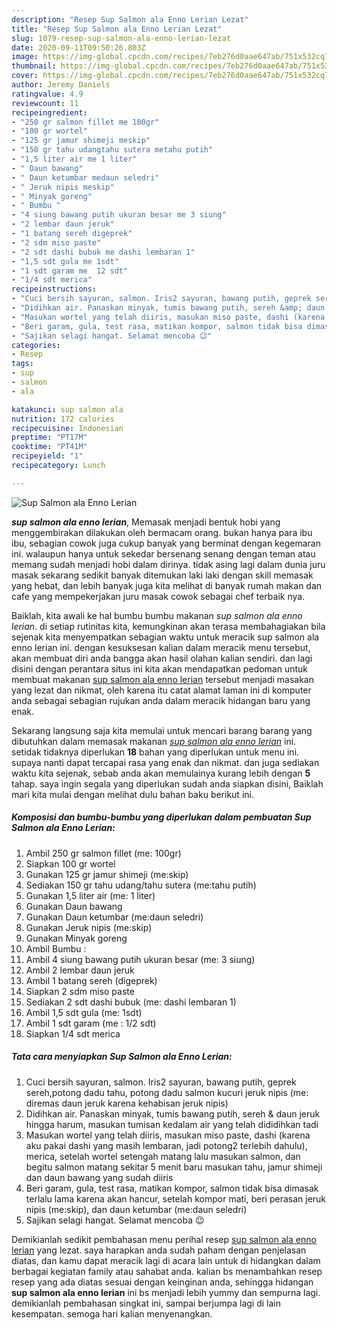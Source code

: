 ```yaml
---
description: "Resep Sup Salmon ala Enno Lerian Lezat"
title: "Resep Sup Salmon ala Enno Lerian Lezat"
slug: 1079-resep-sup-salmon-ala-enno-lerian-lezat
date: 2020-09-11T09:50:26.803Z
image: https://img-global.cpcdn.com/recipes/7eb276d0aae647ab/751x532cq70/sup-salmon-ala-enno-lerian-foto-resep-utama.jpg
thumbnail: https://img-global.cpcdn.com/recipes/7eb276d0aae647ab/751x532cq70/sup-salmon-ala-enno-lerian-foto-resep-utama.jpg
cover: https://img-global.cpcdn.com/recipes/7eb276d0aae647ab/751x532cq70/sup-salmon-ala-enno-lerian-foto-resep-utama.jpg
author: Jeremy Daniels
ratingvalue: 4.9
reviewcount: 11
recipeingredient:
- "250 gr salmon fillet me 100gr"
- "100 gr wortel"
- "125 gr jamur shimeji meskip"
- "150 gr tahu udangtahu sutera metahu putih"
- "1,5 liter air me 1 liter"
- " Daun bawang"
- " Daun ketumbar medaun seledri"
- " Jeruk nipis meskip"
- " Minyak goreng"
- " Bumbu "
- "4 siung bawang putih ukuran besar me 3 siung"
- "2 lembar daun jeruk"
- "1 batang sereh digeprek"
- "2 sdm miso paste"
- "2 sdt dashi bubuk me dashi lembaran 1"
- "1,5 sdt gula me 1sdt"
- "1 sdt garam me  12 sdt"
- "1/4 sdt merica"
recipeinstructions:
- "Cuci bersih sayuran, salmon. Iris2 sayuran, bawang putih, geprek sereh,potong dadu tahu, potong dadu salmon kucuri jeruk nipis (me: diremas daun jeruk karena kehabisan jeruk nipis)"
- "Didihkan air. Panaskan minyak, tumis bawang putih, sereh &amp; daun jeruk hingga harum, masukan tumisan kedalam air yang telah dididihkan tadi"
- "Masukan wortel yang telah diiris, masukan miso paste, dashi (karena aku pakai dashi yang masih lembaran, jadi potong2 terlebih dahulu), merica, setelah wortel setengah matang lalu masukan salmon, dan begitu salmon matang sekitar 5 menit baru masukan tahu, jamur shimeji dan daun bawang yang sudah diiris"
- "Beri garam, gula, test rasa, matikan kompor, salmon tidak bisa dimasak terlalu lama karena akan hancur, setelah kompor mati, beri perasan jeruk nipis (me:skip), dan daun ketumbar (me:daun seledri)"
- "Sajikan selagi hangat. Selamat mencoba 😉"
categories:
- Resep
tags:
- sup
- salmon
- ala

katakunci: sup salmon ala 
nutrition: 172 calories
recipecuisine: Indonesian
preptime: "PT17M"
cooktime: "PT41M"
recipeyield: "1"
recipecategory: Lunch

---
```



![Sup Salmon ala Enno Lerian](https://img-global.cpcdn.com/recipes/7eb276d0aae647ab/751x532cq70/sup-salmon-ala-enno-lerian-foto-resep-utama.jpg)

<b><i>sup salmon ala enno lerian</i></b>, Memasak menjadi bentuk hobi yang menggembirakan dilakukan oleh bermacam orang. bukan hanya para ibu ibu, sebagian cowok juga cukup banyak yang berminat dengan kegemaran ini. walaupun hanya untuk sekedar bersenang senang dengan teman atau memang sudah menjadi hobi dalam dirinya. tidak asing lagi dalam dunia juru masak sekarang sedikit banyak ditemukan laki laki dengan skill memasak yang hebat, dan lebih banyak juga kita melihat di banyak rumah makan dan cafe yang mempekerjakan juru masak cowok sebagai chef terbaik nya.



Baiklah, kita awali ke hal bumbu bumbu makanan <i>sup salmon ala enno lerian</i>. di setiap rutinitas kita, kemungkinan akan terasa membahagiakan bila sejenak kita menyempatkan sebagian waktu untuk meracik sup salmon ala enno lerian ini. dengan kesuksesan kalian dalam meracik menu tersebut, akan membuat diri anda bangga akan hasil olahan kalian sendiri. dan lagi disini dengan perantara situs ini kita akan mendapatkan pedoman untuk membuat makanan <u>sup salmon ala enno lerian</u> tersebut menjadi masakan yang lezat dan nikmat, oleh karena itu catat alamat laman ini di komputer anda sebagai sebagian rujukan anda dalam meracik hidangan baru yang enak.


Sekarang langsung saja kita memulai untuk mencari barang barang yang dibutuhkan dalam memasak makanan <u><i>sup salmon ala enno lerian</i></u> ini. setidak tidaknya diperlukan <b>18</b> bahan yang diperlukan untuk menu ini. supaya nanti dapat tercapai rasa yang enak dan nikmat. dan juga sediakan waktu kita sejenak, sebab anda akan memulainya kurang lebih dengan <b>5</b> tahap. saya ingin segala yang diperlukan sudah anda siapkan disini, Baiklah mari kita mulai dengan melihat dulu bahan baku berikut ini.

<!--inarticleads1-->

##### Komposisi dan bumbu-bumbu yang diperlukan dalam pembuatan Sup Salmon ala Enno Lerian:

1. Ambil 250 gr salmon fillet (me: 100gr)
1. Siapkan 100 gr wortel
1. Gunakan 125 gr jamur shimeji (me:skip)
1. Sediakan 150 gr tahu udang/tahu sutera (me:tahu putih)
1. Gunakan 1,5 liter air (me: 1 liter)
1. Gunakan  Daun bawang
1. Gunakan  Daun ketumbar (me:daun seledri)
1. Gunakan  Jeruk nipis (me:skip)
1. Gunakan  Minyak goreng
1. Ambil  Bumbu :
1. Ambil 4 siung bawang putih ukuran besar (me: 3 siung)
1. Ambil 2 lembar daun jeruk
1. Ambil 1 batang sereh (digeprek)
1. Siapkan 2 sdm miso paste
1. Sediakan 2 sdt dashi bubuk (me: dashi lembaran 1)
1. Ambil 1,5 sdt gula (me: 1sdt)
1. Ambil 1 sdt garam (me : 1/2 sdt)
1. Siapkan 1/4 sdt merica




<!--inarticleads2-->

##### Tata cara menyiapkan Sup Salmon ala Enno Lerian:

1. Cuci bersih sayuran, salmon. Iris2 sayuran, bawang putih, geprek sereh,potong dadu tahu, potong dadu salmon kucuri jeruk nipis (me: diremas daun jeruk karena kehabisan jeruk nipis)
1. Didihkan air. Panaskan minyak, tumis bawang putih, sereh &amp; daun jeruk hingga harum, masukan tumisan kedalam air yang telah dididihkan tadi
1. Masukan wortel yang telah diiris, masukan miso paste, dashi (karena aku pakai dashi yang masih lembaran, jadi potong2 terlebih dahulu), merica, setelah wortel setengah matang lalu masukan salmon, dan begitu salmon matang sekitar 5 menit baru masukan tahu, jamur shimeji dan daun bawang yang sudah diiris
1. Beri garam, gula, test rasa, matikan kompor, salmon tidak bisa dimasak terlalu lama karena akan hancur, setelah kompor mati, beri perasan jeruk nipis (me:skip), dan daun ketumbar (me:daun seledri)
1. Sajikan selagi hangat. Selamat mencoba 😉




Demikianlah sedikit pembahasan menu perihal resep <u>sup salmon ala enno lerian</u> yang lezat. saya harapkan anda sudah paham dengan penjelasan diatas, dan kamu dapat meracik lagi di acara lain untuk di hidangkan dalam berbagai kegiatan family atau sahabat anda. kalian bs menambahkan resep resep yang ada diatas sesuai dengan keinginan anda, sehingga hidangan <b>sup salmon ala enno lerian</b> ini bs menjadi lebih yummy dan sempurna lagi. demikianlah pembahasan singkat ini, sampai berjumpa lagi di lain kesempatan. semoga hari kalian menyenangkan.
